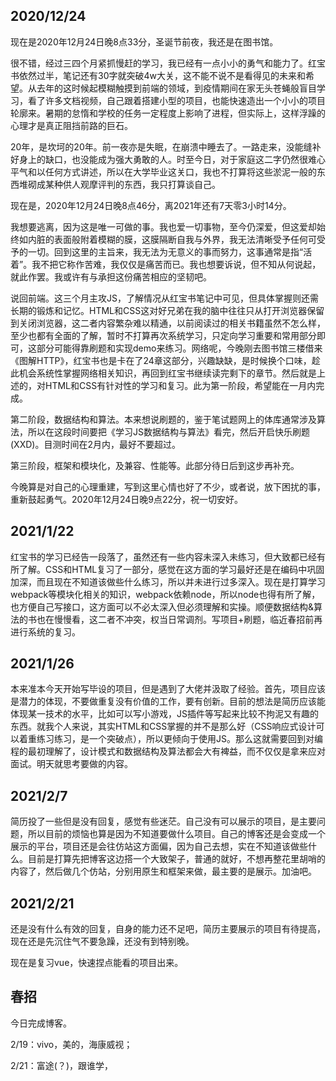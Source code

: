 ## 2020/12/24

现在是2020年12月24日晚8点33分，圣诞节前夜，我还是在图书馆。

很不错，经过三四个月紧抓慢赶的学习，我已经有一点小小的勇气和能力了。红宝书依然过半，笔记还有30字就突破4w大关，这不能不说不是看得见的未来和希望。从去年的这时候起模糊触摸到前端的领域，到疫情期间在家无头苍蝇般盲目学习，看了许多文档视频，自己跟着搭建小型的项目，也能快速造出一个小小的项目轮廓来。暑期的怠惰和学校的任务一定程度上影响了进程，但实际上，这样浮躁的心理才是真正阻挡前路的巨石。

20年，是坎坷的20年。前一夜亦是失眠，在崩溃中睡去了。一路走来，没能缝补好身上的缺口，也没能成为强大勇敢的人。时至今日，对于家庭这二字仍然很难心平气和以任何方式讲述，所以在大学毕业这关口，我也不打算将这些淤泥一般的东西堆砌成某种供人观摩评判的东西，我只打算谈自己。

现在是，2020年12月24日晚8点46分，离2021年还有7天零3小时14分。

我想要逃离，因为这是唯一可做的事。我也爱一切事物，至今仍深爱，但这爱却始终如内脏的表面般附着模糊的膜，这膜隔断自我与外界，我无法清晰受予任何可受予的一切。回到这里的主旨来，我无法为无意义的事而努力，这事通常是指“活着”。我不把它称作苦难，我仅仅是痛苦而已。我也想要诉说，但不知从何说起，就此作罢。我或许有与承担这份痛苦相应的坚韧吧。

说回前端。这三个月主攻JS，了解情况从红宝书笔记中可见，但具体掌握则还需长期的锻炼和记忆。HTML和CSS这对好兄弟在我的脑中往往只从打开浏览器保留到关闭浏览器，这二者内容繁杂难以精通，以前阅读过的相关书籍虽然不怎么样，至少也都有全面的了解，暂时不打算再次系统学习，只定向学习重要和常用部分即可，这部分可能得靠刷题和实现demo来练习。网络呢，今晚刚去图书馆三楼借来《图解HTTP》，红宝书也是卡在了24章这部分，兴趣缺缺，是时候换个口味，趁此机会系统性掌握网络相关知识，再回到红宝书继续读完剩下的章节。然后就是上述的，对HTML和CSS有针对性的学习和复习。此为第一阶段，希望能在一月内完成。

第二阶段，数据结构和算法。本来想说刷题的，鉴于笔试题网上的体库通常涉及算法，所以在这段时间要把《学习JS数据结构与算法》看完，然后开启快乐刷题(XXD)。目测时间在2月内，最好不要超过。

第三阶段，框架和模块化，及兼容、性能等。此部分待日后到这步再补充。

今晚算是对自己的心理重建，写到这里心情也好了不少，或者说，放下困扰的事，重新鼓起勇气。2020年12月24日晚9点22分，祝一切安好。



## 2021/1/22

红宝书的学习已经告一段落了，虽然还有一些内容未深入未练习，但大致都已经有所了解。CSS和HTML复习了一部分，感觉在这方面的学习最好还是在编码中巩固加深，而且现在不知道该做些什么练习，所以并未进行过多深入。现在是打算学习webpack等模块化相关的知识，webpack依赖node，所以node也得有所了解，也方便自己写接口，这方面可以不必太深入但必须理解和实操。顺便数据结构&算法的书也在慢慢看，这二者不冲突，权当日常调剂。写项目+刷题，临近春招前再进行系统的复习。



## 2021/1/26

本来准本今天开始写毕设的项目，但是遇到了大佬并汲取了经验。首先，项目应该是潜力的体现，不要做重复没有价值的工作，要有创新。目前的想法是简历应该能体现某一技术的水平，比如可以写小游戏，JS插件等写起来比较不拘泥又有趣的东西。就我个人来说，其实HTML和CSS掌握的并不是那么好（CSS响应式设计可以着重练习练习，是一个突破点），所以更倾向于使用JS。那么这就需要回到对编程的最初理解了，设计模式和数据结构及算法都会大有裨益，而不仅仅是拿来应对面试。明天就思考要做的内容。



## 2021/2/7

简历投了一些但是没有回复，感觉有些迷茫。自己没有可以展示的项目，是主要问题，所以目前的烦恼也算是因为不知道要做什么项目。自己的博客还是会变成一个展示的平台，项目还是会往仿站这方面偏，因为自己去想，实在不知道该做些什么。目前是打算先把博客这边搭一个大致架子，普通的就好，不想再整花里胡哨的内容了，然后做几个仿站，分别用原生和框架来做，最主要的是展示。加油吧。



## 2021/2/21

还是没有什么有效的回复，自身的能力还不足吧，简历主要展示的项目有待提高，现在还是先沉住气不要急躁，还没有到特别晚。

现在是复习vue，快速捏点能看的项目出来。

## 春招

今日完成博客。

2/19：vivo，美的，海康威视；

2/21：富途(？)，跟谁学，